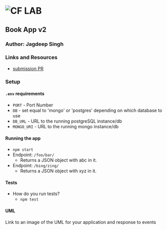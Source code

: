 ![CF](http://i.imgur.com/7v5ASc8.png) LAB
=================================================

## Book App v2

### Author: Jagdeep Singh

### Links and Resources
* [submission PR](https://github.com/401-advanced-javascript-js/book-app/pull/1)
<!-- * [travis](http://xyz.com)
* [back-end](http://xyz.com) (when applicable)
* [front-end](http://xyz.com) (when applicable) -->

<!-- #### Documentation
* [api docs](http://xyz.com) (API servers)
* [jsdoc](http://xyz.com) (Server assignments)
* [styleguide](http://xyz.com) (React assignments) -->

<!-- ### Modules
#### `modulename.js`
##### Exported Values and Methods

###### `foo(thing) -> string`
Usage Notes or examples

###### `bar(array) -> array`
Usage Notes or examples -->

### Setup
#### `.env` requirements
* `PORT` - Port Number
* `DB` - set equal to 'mongo' or 'postgres' depending on which database to use
* `DB_URL` - URL to the running postgreSQL instance/db
* `MONGO_URI` - URL to the running mongo instance/db

#### Running the app
* `npm start`
* Endpoint: `/foo/bar/`
  * Returns a JSON object with abc in it.
* Endpoint: `/bing/zing/`
  * Returns a JSON object with xyz in it.
  
#### Tests
* How do you run tests?
    * `npm test`


#### UML
Link to an image of the UML for your application and response to events